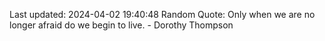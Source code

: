 Last updated: 2024-04-02 19:40:48
Random Quote: Only when we are no longer afraid do we begin to live. - Dorothy Thompson